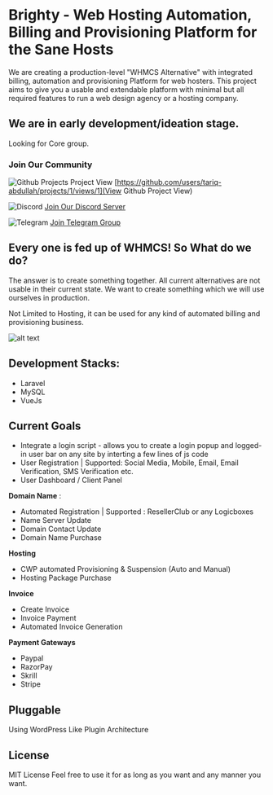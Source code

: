 # Brighty - Web Hosting Automation, Billing and Provisioning Platform for the Sane Hosts

We are creating a production-level "WHMCS Alternative" with integrated billing, automation and provisioning Platform for web hosters. This project aims to give you a usable and extendable platform with minimal but all required features to run a web design agency or a hosting company.

## We are in early development/ideation stage. 

Looking for Core group. 

### Join Our Community


![Github Projects](https://img.shields.io/badge/GitHub-100000?style=for-the-badge&logo=github&logoColor=white)  Project View [https://github.com/users/tariq-abdullah/projects/1/views/1](View Github Project View)

![Discord](https://img.shields.io/badge/%3CServer%3E-%237289DA.svg?style=for-the-badge&logo=discord&logoColor=white)   [Join Our Discord Server](https://discord.gg/dUCmJcs5xv)

![Telegram](https://img.shields.io/badge/Telegram-2CA5E0?style=for-the-badge&logo=telegram&logoColor=white)  [Join Telegram Group](https://t.me/+PyUnIpTv9i42ODJl)



## Every one is fed up of WHMCS! So What do we do?

The answer is to create something together. All current alternatives are not usable in their current state. We want to create something which we will use ourselves in production.  

Not Limited to Hosting, it can be used for any kind of automated billing and provisioning business. 

![alt text](https://github.com/tariqsocial/brighty/blob/main/Logo.png?raw=true)

## Development Stacks:

- Laravel
- MySQL
- VueJs


## Current Goals

- Integrate a login script - allows you to create a login popup and logged-in user bar on any site by interting a few lines of js code
- User Registration | Supported: Social Media, Mobile, Email, Email Verification, SMS Verification etc.
- User Dashboard / Client Panel


**Domain Name** :
  -   Automated Registration | Supported : ResellerClub or any Logicboxes
  -   Name Server Update
  -   Domain Contact Update
  -   Domain Name Purchase 

**Hosting**
  - CWP automated Provisioning & Suspension (Auto and Manual)
  - Hosting Package Purchase
  
**Invoice**
  - Create Invoice
  - Invoice Payment 
  - Automated Invoice Generation

**Payment Gateways**
  - Paypal
  - RazorPay
  - Skrill
  - Stripe

## Pluggable

Using WordPress Like Plugin Architecture

## License

MIT License
Feel free to use it for as long as you want and any manner you want.

